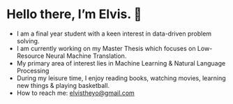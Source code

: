 # Hello there, I’m Elvis. 👋 
- I am a final year student with a keen interest in data-driven problem solving.
- I am currently working on my Master Thesis which focuses on Low-Resource Neural Machine Translation. 
- My primary area of interest lies in Machine Learning & Natural Language Processing
- During my leisure time, I enjoy reading books, watching movies, learning new things & playing basketball.
- How to reach me: elvistheyo@gmail.com
<!-- - Currently, I am working on Federated Learning for Multi-Institutional Medical Image Segmentation. -->




<!---
avocadopelvis/avocadopelvis is a ✨ special ✨ repository because its `README.md` (this file) appears on your GitHub profile.
You can click the Preview link to take a look at your changes.
--->
